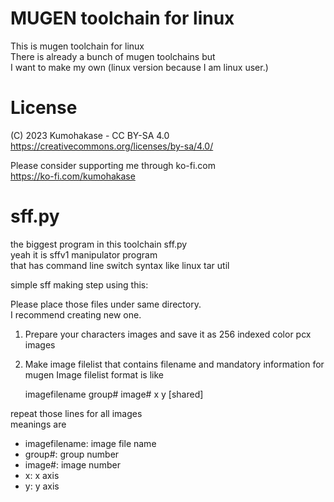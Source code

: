 # MUGEN toolchain for linux
This is mugen toolchain for linux    
There is already a bunch of mugen toolchains but   
I want to make my own (linux version because I am linux user.)   
   
# License
(C) 2023 Kumohakase - CC BY-SA 4.0 https://creativecommons.org/licenses/by-sa/4.0/   
   
Please consider supporting me through ko-fi.com    
https://ko-fi.com/kumohakase   
   
# sff.py
the biggest program in this toolchain sff.py   
yeah it is sffv1 manipulator program   
that has command line switch syntax like linux tar util   
    
simple sff making step using this:   

Please place those files under same directory.   
I recommend creating new one.   
1. Prepare your characters images and save it as 256 indexed color pcx images   
2. Make image filelist that contains filename and mandatory information for mugen
Image filelist format is like    

   imagefilename
   group# image# x y \[shared\]

repeat those lines for all images   
meanings are   
- imagefilename: image file name
- group#: group number
- image#: image number
- x: x axis
- y: y axis
